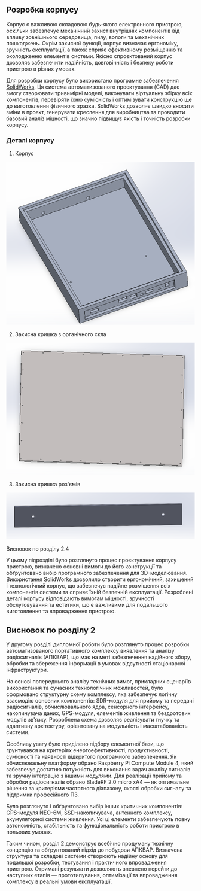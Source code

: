 ##  Розробка корпусу

Корпус є важливою складовою будь-якого електронного пристрою, оскільки забезпечує механічний захист внутрішніх компонентів від впливу зовнішнього середовища, пилу, вологи та механічних пошкоджень. Окрім захисної функції, корпус визначає ергономіку, зручність експлуатації, а також сприяє ефективному розміщенню та охолодженню елементів системи. Якісно спроєктований корпус дозволяє забезпечити надійність, довговічність і безпеку роботи пристрою в різних умовах.

Для розробки корпусу було використано програмне забезпечення [SolidWorks](https://www.solidworks.com/). Ця система автоматизованого проєктування (CAD) дає змогу створювати тривимірні моделі, виконувати віртуальну збірку всіх компонентів, перевіряти їхню сумісність і оптимізувати конструкцію ще до виготовлення фізичного зразка. SolidWorks дозволяє швидко вносити зміни в проєкт, генерувати креслення для виробництва та проводити базовий аналіз міцності, що значно підвищує якість і точність розробки корпусу.

### Деталі корпусу

1. Корпус 

![3Д вигляд боксу w=15](imgs/Solid/Box.png)

2. Захисна кришка з органічного скла

![Захист екрану w=15](imgs/Solid/Top.png)

3. Захисна кришка роз'ємів

![Захист роз'ємів w=15](imgs/image-56.png)

Висновок по розділу 2.4

У цьому підрозділі було розглянуто процес проєктування корпусу пристрою, визначено основні вимоги до його конструкції та обґрунтовано вибір програмного забезпечення для 3D-моделювання. Використання SolidWorks дозволило створити ергономічний, захищений і технологічний корпус, що забезпечує надійне розміщення всіх компонентів системи та сприяє їхній безпечній експлуатації. Розроблені деталі корпусу відповідають вимогам міцності, зручності обслуговування та естетики, що є важливими для подальшого виготовлення та впровадження пристрою.

## Висновок по розділу  2

У другому розділі дипломної роботи було розглянуто процес розробки автоматизованого портативного комплексу виявлення та аналізу радіосигналів (АПКВАР), що має на меті забезпечення надійного збору, обробки та збереження інформації в умовах відсутності стаціонарної інфраструктури.

На основі попереднього аналізу технічних вимог, прикладних сценаріїв використання та сучасних технологічних можливостей, було сформовано структурну схему комплексу, яка забезпечує логічну взаємодію основних компонентів: SDR-модуля для прийому та передачі радіосигналів, обчислювального ядра, сенсорного інтерфейсу, накопичувача даних, GPS-модуля, елементів живлення та бездротових модулів зв'язку. Розроблена схема дозволяє реалізувати гнучку та адаптивну архітектуру, орієнтовану на модульність і масштабованість системи.

Особливу увагу було приділено підбору елементної бази, що ґрунтувався на критеріях енергоефективності, продуктивності, сумісності та наявності відкритого програмного забезпечення. Як обчислювальну платформу обрано Raspberry Pi Compute Module 4, який забезпечує достатню потужність для виконання задач аналізу сигналів та зручну інтеграцію з іншими модулями. Для реалізації прийому та обробки радіосигналів обрано BladeRF 2.0 micro xA4 — як оптимальне рішення за критеріями частотного діапазону, якості обробки сигналу та підтримки професійного ПЗ.

Було розглянуто і обґрунтовано вибір інших критичних компонентів: GPS-модуля NEO-6M, SSD-накопичувача, антенного комплексу, акумуляторної системи живлення. Усі ці елементи забезпечують повну автономність, стабільність та функціональність роботи пристрою в польових умовах.

Таким чином, розділ 2 демонструє всебічно продуману технічну концепцію та обґрунтований підхід до побудови АПКВАР. Визначена структура та складові системи створюють надійну основу для подальшої розробки, тестування і практичного впровадження пристрою. Отримані результати дозволяють впевнено перейти до наступних етапів — прототипування, оптимізації та впровадження комплексу в реальні умови експлуатації.